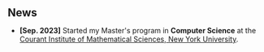 <h2 style="margin: 60px 0px 10px;">News</h2>

- **[Sep. 2023]** Started my Master's program in **Computer Science** at the [Courant Institute of Mathematical Sciences, New York University](https://cs.nyu.edu/).
